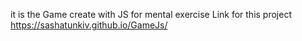 it is the Game create with JS for mental exercise
Link for this project https://sashatunkiv.github.io/GameJs/
